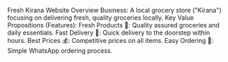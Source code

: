 Fresh Kirana Website Overview
Business: A local grocery store ("Kirana") focusing on delivering fresh, quality groceries locally.
Key Value Propositions (Features):
Fresh Products 🌾: Quality assured groceries and daily essentials.
Fast Delivery 🚚: Quick delivery to the doorstep within hours.
Best Prices 💰: Competitive prices on all items.
Easy Ordering 📱: Simple WhatsApp ordering process.



